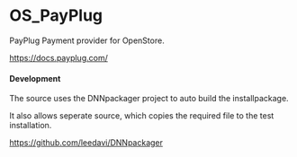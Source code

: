 # OS_PayPlug

PayPlug Payment provider for OpenStore.

https://docs.payplug.com/


#### Development

The source uses the DNNpackager project to auto build the installpackage.

It also allows seperate source, which copies the required file to the test installation.

https://github.com/leedavi/DNNpackager
